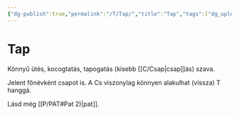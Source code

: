```yaml
---
{"dg-publish":true,"permalink":"/T/Tap/","title":"Tap","tags":["dg_uploaded"],"created":"2023-11-14T03:42","updated":"2023-11-14T03:42"}
---
```



# Tap

Könnyű ütés, kocogtatás, tapogatás (kisebb [[C/Csap\|csap]]ás) szava.  

Jelent főnévként csapot is. A Cs viszonylag könnyen alakulhat (vissza) T hanggá.  

Lásd még [[P/PAT#Pat 2)\|pat]].  